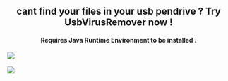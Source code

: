 <h2 align="center"> cant find your files in your  usb pendrive ? Try UsbVirusRemover now !</h2> 

<h4 align="center"> Requires Java Runtime Environment to be installed . </h4> 

<img src="http://s18.postimg.org/5g6uhy6eh/Screenshot_57.png" align="center">
<br><br>
<img src="http://s18.postimg.org/s65zaxpm1/Screenshot_58.png" align="center">
